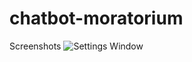 # chatbot-moratorium

Screenshots
![Settings Window](https://raw.github.com/ryanmaxwell/iArrived/master/Screenshots/Settings.png)
